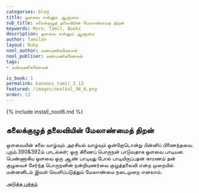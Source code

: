 ```yaml
---
categories: blog
title: ஒளவை என்னும் ஆளுமை
sub_title: கலைக்குழுத் தலைவியின் மேலாண்மைத் திறன்
keywords: More, Tamil, Books
description: ஒளவை என்னும் ஆளுமை
author: Tamilan
layout: Ruby
nool_author: கண்மணிகணேசன்
nool_publiser: கண்மணிகணேசன்
tags:
- கண்மணிகணேசன்

is_book: 1
permalink: kanmani_tamil_3_13
featured: /images/noolkal_96_6.png
order: 13
---
```

{% include install_nool6.md %}

## கலைக்குழுத் தலைவியின் மேலாண்மைத் திறன்

ஒளவையின் கலை வாழ்வும் அரசியல் வாழ்வும் ஒன்றோடொன்று பின்னிப் பிணைந்தவை. புறம்.390&392ம் பாடல்கள்; ஒரு கிணைப் பொருநன் பாடுவதாக ஒளவை பாடியன. பெண்ணாகிய ஒளவை ஒரு ஆண் பாடியது போல் பாடியிருப்பதன் காரணம் தன் குழுவைச் சேர்ந்த பொருநனின் நன்றியுணர்வை குழுத்தலைவி என்ற முறையில் மன்னனிடம் இவள் வெளிப்படுத்தும் மேலாண்மை நடைமுறை எனலாம்.

[அடுத்த பக்கம்](kanmani_tamil_3_14)